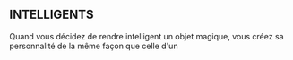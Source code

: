 ## INTELLIGENTS


Quand vous décidez de rendre intelligent un objet magique,
vous créez sa personnalité de la même façon que celle d'un